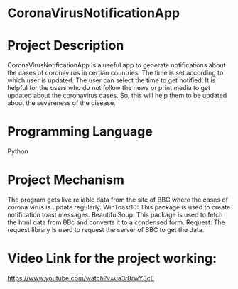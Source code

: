 # CoronaVirusNotificationApp


# Project Description
CoronaVirusNotificationApp is a useful app to generate notifications about the cases of coronavirus in certian countries. The time is set according to which user is updated. 
The user can select the time to get notified. It is helpful for the users who do not follow the news or print media to get updated about the coronavirus cases. So, this 
will help them to be updated about the severeness of the disease. 


# Programming Language
Python

# Project Mechanism
The program gets live reliable data from the site of BBC where the cases of corona virus is update regularly.
WinToast10: This package is used to create notification toast messages.
BeautifulSoup: This package is used to fetch the html data from BBc and converts it to a condensed form.
Request: The request library is used to request the server of BBC to get the data.



# Video Link for the project working:
https://www.youtube.com/watch?v=ua3r8rwY3cE
